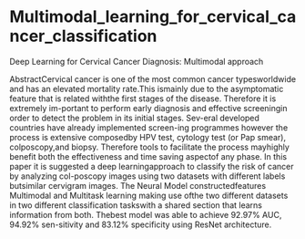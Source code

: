# Multimodal_learning_for_cervical_cancer_classification
Deep Learning for Cervical Cancer Diagnosis: Multimodal approach

AbstractCervical cancer is one of the most common cancer typesworldwide  and  has  an  elevated  mortality  rate.This  ismainly due to the asymptomatic feature that is related withthe first stages of the disease.  Therefore it is extremely im-portant to perform early diagnosis and effective screeningin  order  to  detect  the  problem  in  its  initial  stages.   Sev-eral developed countries have already implemented screen-ing programmes however the process is extensive composedby  HPV  test,  cytology  test  (or  Pap  smear),  colposcopy,and  biopsy.   Therefore  tools  to  facilitate  the  process  mayhighly benefit both the effectiveness and time saving aspectof any phase.  In this paper it is suggested a deep learningapproach  to  classify  the  risk  of  cancer  by  analyzing  col-poscopy images using two datasets with different labels butsimilar cervigram images.  The Neural Model constructedfeatures Multimodal and Multitask learning making use ofthe two different datasets in two different classification taskswith a shared section that learns information from both. Thebest model was able to achieve 92.97% AUC, 94.92% sen-sitivity and 83.12% specificity using ResNet architecture.


